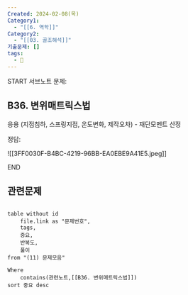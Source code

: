 ```yaml
---
Created: 2024-02-08(목)
Category1:
  - "[[6. 역학]]"
Category2:
  - "[[03. 골조해석]]"
기출문제: []
tags:
  - 🧮
---
```

START
서브노트
문제:  
## B36. 변위매트릭스법 

응용 (지점침하, 스프링지점, 온도변화, 제작오차) - 재단모멘트 산정

정답: 

![[3FF0030F-B4BC-4219-96BB-EA0EBE9A41E5.jpeg]]
<!--ID: 1708484574594-->
END

## 관련문제
```dataview

table without id
	file.link as "문제번호",
	tags,
	중요,
	반복도,
	풀이
from "(11) 문제모음"

Where
	contains(관련노트,[[B36. 변위매트릭스법]])
sort 중요 desc

```